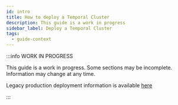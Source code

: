 ```yaml
---
id: intro
title: How to deploy a Temporal Cluster
description: This guide is a work in progress
sidebar_label: Deploy a Temporal Cluster
tags:
  - guide-context
---
```


:::info WORK IN PROGRESS

This guide is a work in progress.
Some sections may be incomplete.
Information may change at any time.

Legacy production deployment information is available [here](/server/production-deployment)

:::
